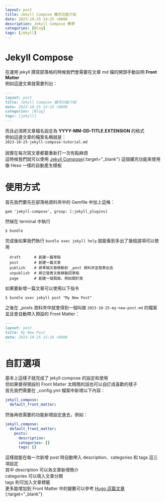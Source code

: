 ```yaml
---
layout: post
title: Jekyll Compose 擴充功能介紹
date: 2023-10-25 14:25 +0800
description: Jekyll Compose 教學
categories: [Blog]
tags: [jekyll] 
---
```

# Jekyll Compose 
在運用 jekyll 撰寫部落格的時候我們會需要在文章 md 檔的開頭手動註明 **Front Matter**<br>
例如這邊文章就需要列出：<br>
```markdown
---
layout: post
title: Jekyll Compose 擴充功能介紹
date: 2023-10-25 14:25 +0800
categories: [Blog]
tags: [jekyll] 
---
```
而且必須將文章檔名設定為 **YYYY-MM-DD-TITLE.EXTENSION** 的格式<br>
例如這邊文章的檔案名稱就是：<br>
`2023-10-25-jekyll-compose-tutorial.md`<br><br>
說實在每次寫文章都要重新打一次有點麻煩<br>
這時候我們就可以使用 [Jekyll Compose](https://github.com/jekyll/jekyll-compose){:target="_blank"}  這個擴充功能來使用像 Hexo 一樣的自動產生模板<br>

# 使用方式
首先我們要先在部落格資料夾中的 Gemfile 中加上這條：<br>
```
gem 'jekyll-compose', group: [:jekyll_plugins]
```
然候在 terminal 中執行
```shell
$ bundle
```
完成後如果我們執行 `bundle exec jekyll help` 就能看到多出了幾個選項可以使用
```shell
  draft      # 創建一篇草稿
  post       # 創建一篇文章
  publish    # 將草稿文章移動到 _post 資料夾並發表出去
  unpublish  # 將已發表文章移動回草稿
  page       # 創建一個頁面，例如關於我
```
如果要新增一篇文章可以使用以下指令
```shell
$ bundle exec jekyll post "My New Post"
```
之後在 _posts 資料夾中就會得到一個叫做 `2023-10-25-my-new-post.md` 的檔案<br>
並且會自動帶入預設的 Front Matter：
```md
---
layout: post
title: My New Post
date: 2023-10-25 15:26 +0800
---
```
# 自訂選項
基本上這樣子就完成了 jekyll compose 的設定和使用<br>
但如果覺得預設的 Front Matter 太精簡的話也可以自訂成喜歡的樣子<br>
首先我們需要在 _config.yml 檔案中新增以下內容：
```yml
jekyll_compose:
  default_front_matter:
```
然後再依需要的功能新增設定進去，例如：
```yml
jekyll_compose:
  default_front_matter:
    posts:
      description:
      categories: []
      tags: []
```
這樣就能在每一次新增 post 時自動帶入 description、categories 和 tags 這三項設定<br>
其中 description 可以為文章新增簡介<br>
categories 可以填入文章分類<br>
tags 則可加入文章標籤<br>
更多能增加到 Front Matter 中的變數可以參考 [Hugo 這篇文章](https://gohugo.io/content-management/front-matter/#front-matter-variables){:target="_blank"} <br>